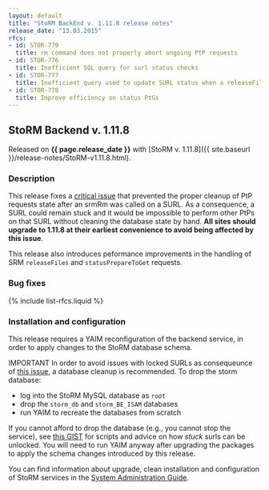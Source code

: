 ```yaml
---
layout: default
title: "StoRM BackEnd v. 1.11.8 release notes"
release_date: "13.03.2015"
rfcs:
- id: STOR-779
  title: rm command does not properly abort ongoing PtP requests
- id: STOR-776
  title: Inefficient SQL query for surl status checks
- id: STOR-777
  title: Inefficient query used to update SURL status when a releaseFiles is called
- id: STOR-778
  title: Improve efficiency on status PtGs
---
```


## StoRM Backend v. 1.11.8

Released on **{{ page.release_date }}** with [StoRM v. 1.11.8]({{ site.baseurl }}/release-notes/StoRM-v1.11.8.html).

### Description

This release fixes a [critical issue][STOR-779] that prevented the proper
cleanup of PtP requests state after an srmRm was called on a SURL. As a
consequence, a SURL could remain stuck and it would be impossible to perform
other PtPs on that SURL without cleaning the database state by hand. **All sites
should upgrade to 1.11.8 at their earliest convenience to avoid being affected
by this issue**.

This release also introduces peformance improvements in the handling of SRM
`releaseFiles` and `statusPrepareToGet` requests.

### Bug fixes

{% include list-rfcs.liquid %}

### Installation and configuration

This release requires a YAIM reconfiguration of the backend service, in order
to apply changes to the StoRM database schema.

<span class="label label-warning">IMPORTANT</span> 
In order to avoid issues with locked SURLs as consequeunce of [this
issue][STOR-779], a database cleanup is recommended. To drop the storm
database:

- log into the StoRM MySQL database as `root`
- drop the `storm_db` and `storm_BE_ISAM` databases
- run YAIM to recreate the databases from scratch

If you cannot afford to drop the database (e.g., you cannot stop the service),
see [this GIST][STOR-779-workaround] for scripts and advice on how _stuck_
surls can be unlocked. You will need to run YAIM anyway after upgrading the packages
to apply the schema changes introduced by this release.

You can find information about upgrade, clean installation and configuration of
StoRM services in the [System Administration Guide][storm-sysadmin-guide].

[STOR-779-workaround]: https://gist.github.com/andreaceccanti/2d1dc8eee162f2b7fbad
[STOR-779]: https://issues.infn.it/jira/browse/STOR-779
[storm-sysadmin-guide]: {{site.baseurl}}/documentation/sysadmin-guide/1.11.8
